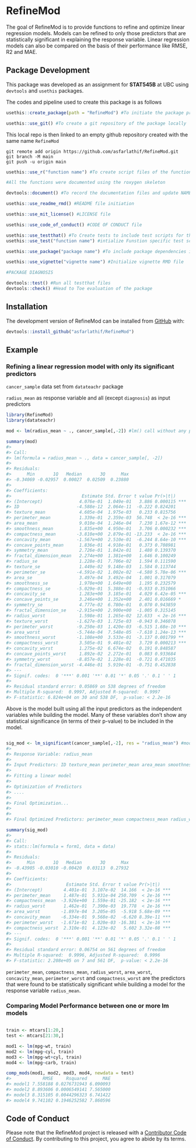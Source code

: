 
<!-- README.md is generated from README.Rmd. Please edit that file -->

# RefineMod

<!-- badges: start -->

<!-- badges: end -->

The goal of RefineMod is to provide functions to refine and optimize
linear regression models. Models can be refined to only those predictors
that are statistically significant in explaining the response variable.
Linear regression models can also be compared on the basis of their
performance like RMSE, R2 and MAE.

## Package Development

This package was developed as an assignment for **STAT545B** at UBC
using `devtools` and `usethis` packages.

The codes and pipeline used to create this package is as follows

``` r
usethis::create_package(path = "RefineMod") #To initiate the package project locally

usethis::use_git() #To create a git repository of the package locally
```

This local repo is then linked to an empty github repository created
with the same name `RefineMod`

    git remote add origin https://github.com/asfarlathif/RefineMod.git
    git branch -M main
    git push -u origin main

``` r
usethis::use_r("function name") #To create script files of the functions in this package

#All the functions were documented using the roxygen skeleton

devtools::document() #To record the documentation files and update NAMESPACE

usethis::use_readme_rmd() #README file initiation

usethis::use_mit_license() #LICENSE file

usethis::use_code_of_conduct() #CODE OF CONDUCT file

usethis::use_testthat() #To Create tests to include test scripts for the functions
usethis::use_test("function name") #intialize Funstion specific test scripts

usethis::use_package("package name") #To include package dependencies in the DESCRIPTION file

usethis::use_vignette("vignette name") #Initialize vignette RMD file

#PACKAGE DIAGNOSIS

devtools::test() #Run all testthat files
devtools::check() #Head to Toe evaluation of the package
```

## Installation

The development version of RefineMod can be installed from
[GitHub](https://github.com/) with:

``` r
devtools::install_github("asfarlathif/RefineMod")
```

## Example

### Refining a linear regression model with only its significant predictors

`cancer_sample` data set from `datateachr` package

`radius_mean` as response variable and all (except `diagnosis`) as input
predictors

``` r
library(RefineMod)
library(datateachr)

mod <- lm(radius_mean ~ ., cancer_sample[,-2]) #lm() call without any predictor selection

summary(mod)
#> 
#> Call:
#> lm(formula = radius_mean ~ ., data = cancer_sample[, -2])
#> 
#> Residuals:
#>      Min       1Q   Median       3Q      Max 
#> -0.34069 -0.02957  0.00027  0.02509  0.23880 
#> 
#> Coefficients:
#>                           Estimate Std. Error t value Pr(>|t|)    
#> (Intercept)              4.076e-01  1.049e-01   3.886 0.000115 ***
#> ID                      -4.588e-12  2.064e-11  -0.222 0.824201    
#> texture_mean             4.605e-04  1.975e-03   0.233 0.815756    
#> perimeter_mean           1.339e-01  2.359e-03  56.748  < 2e-16 ***
#> area_mean                9.010e-04  1.246e-04   7.230 1.67e-12 ***
#> smoothness_mean          1.835e+00  4.950e-01   3.706 0.000232 ***
#> compactness_mean        -3.810e+00  2.879e-01 -13.233  < 2e-16 ***
#> concavity_mean          -1.567e+00  2.510e-01  -6.244 8.64e-10 ***
#> concave_points_mean      1.836e-01  4.918e-01   0.373 0.708981    
#> symmetry_mean            2.726e-01  1.842e-01   1.480 0.139370    
#> fractal_dimension_mean   2.274e+00  1.381e+00   1.646 0.100249    
#> radius_se                1.228e-01  7.706e-02   1.594 0.111590    
#> texture_se               1.449e-02  9.148e-03   1.584 0.113744    
#> perimeter_se            -4.591e-02  1.002e-02  -4.580 5.78e-06 ***
#> area_se                  3.497e-04  3.492e-04   1.001 0.317079    
#> smoothness_se            1.970e+00  1.649e+00   1.195 0.232579    
#> compactness_se          -5.029e-01  5.388e-01  -0.933 0.351066    
#> concavity_se             1.283e+00  3.185e-01   4.029 6.42e-05 ***
#> concave_points_se        3.246e+00  1.352e+00   2.401 0.016669 *  
#> symmetry_se              4.777e-02  6.780e-01   0.070 0.943859    
#> fractal_dimension_se    -2.915e+00  2.900e+00  -1.005 0.315145    
#> radius_worst             1.598e-01  1.265e-02  12.633  < 2e-16 ***
#> texture_worst           -1.627e-03  1.725e-03  -0.943 0.346078    
#> perimeter_worst         -9.250e-03  1.420e-03  -6.515 1.68e-10 ***
#> area_worst              -5.744e-04  7.548e-05  -7.610 1.24e-13 ***
#> smoothness_worst        -1.108e+00  3.533e-01  -3.137 0.001799 ** 
#> compactness_worst        3.505e-01  9.401e-02   3.729 0.000213 ***
#> concavity_worst          1.275e-02  6.674e-02   0.191 0.848587    
#> concave_points_worst     1.892e-02  2.272e-01   0.083 0.933684    
#> symmetry_worst          -8.857e-02  1.228e-01  -0.721 0.471035    
#> fractal_dimension_worst -4.446e-01  5.919e-01  -0.751 0.452838    
#> ---
#> Signif. codes:  0 '***' 0.001 '**' 0.01 '*' 0.05 '.' 0.1 ' ' 1
#> 
#> Residual standard error: 0.05869 on 538 degrees of freedom
#> Multiple R-squared:  0.9997, Adjusted R-squared:  0.9997 
#> F-statistic: 6.824e+04 on 30 and 538 DF,  p-value: < 2.2e-16
```

Above is the model built using all the input predictors as the
independent variables while building the model. Many of these variables
don’t show any statistical significance (in terms of their p-value) to
be included in the model.

``` r

sig_mod <- lm_significant(cancer_sample[,-2], res = "radius_mean") #model with optimized predictors
#> 
#> Response Variable: radius_mean 
#> 
#> Input Predictors: ID texture_mean perimeter_mean area_mean smoothness_mean compactness_mean concavity_mean concave_points_mean symmetry_mean fractal_dimension_mean radius_se texture_se perimeter_se area_se smoothness_se compactness_se concavity_se concave_points_se symmetry_se fractal_dimension_se radius_worst texture_worst perimeter_worst area_worst smoothness_worst compactness_worst concavity_worst concave_points_worst symmetry_worst fractal_dimension_worst 
#> 
#> Fitting a linear model 
#> 
#> Optimization of Predictors
#> ....
#> 
#> Final Optimization...
#> 
#> 
#> Final Optimized Predictors: perimeter_mean compactness_mean radius_worst area_worst concavity_mean perimeter_worst compactness_worst

summary(sig_mod)
#> 
#> Call:
#> stats::lm(formula = form1, data = data)
#> 
#> Residuals:
#>      Min       1Q   Median       3Q      Max 
#> -0.43905 -0.03010 -0.00420  0.03113  0.27932 
#> 
#> Coefficients:
#>                     Estimate Std. Error t value Pr(>|t|)    
#> (Intercept)        4.401e-01  3.107e-02  14.166  < 2e-16 ***
#> perimeter_mean     1.487e-01  5.931e-04 250.709  < 2e-16 ***
#> compactness_mean  -3.926e+00  1.559e-01 -25.182  < 2e-16 ***
#> radius_worst       1.462e-01  7.390e-03  19.778  < 2e-16 ***
#> area_worst        -1.897e-04  3.205e-05  -5.918 5.68e-09 ***
#> concavity_mean    -6.334e-01  9.568e-02  -6.620 8.39e-11 ***
#> perimeter_worst   -1.671e-02  1.020e-03 -16.381  < 2e-16 ***
#> compactness_worst  2.310e-01  4.123e-02   5.602 3.32e-08 ***
#> ---
#> Signif. codes:  0 '***' 0.001 '**' 0.01 '*' 0.05 '.' 0.1 ' ' 1
#> 
#> Residual standard error: 0.06754 on 561 degrees of freedom
#> Multiple R-squared:  0.9996, Adjusted R-squared:  0.9996 
#> F-statistic: 2.208e+05 on 7 and 561 DF,  p-value: < 2.2e-16
```

`perimeter_mean`, `compactness_mean`, `radius_worst`, `area_worst`,
`concavity_mean`, `perimeter_worst` and `compactness_worst` are the
predictors that were found to be statistically significant while
building a model for the response variable `radius_mean`.

### Comparing Model Performance between one or more lm models

``` r

train <- mtcars[1:20,]
test <- mtcars[21:30,]

mod1 <- lm(mpg~wt, train)
mod2 <- lm(mpg~cyl, train)
mod3 <- lm(mpg~wt+cyl, train)
mod4 <- lm(mpg~carb, train)

comp_mods(mod1, mod2, mod3, mod4, newdata = test)
#>            RMSE     Rsquared      MAE
#> model1 7.558188 0.0276731943 6.090093
#> model2 8.893606 0.0006549141 7.565000
#> model3 8.315105 0.0044296323 6.741422
#> model4 9.741102 0.1946252582 7.860596
```

## Code of Conduct

Please note that the RefineMod project is released with a [Contributor
Code of
Conduct](https://contributor-covenant.org/version/2/0/CODE_OF_CONDUCT.html).
By contributing to this project, you agree to abide by its terms.
